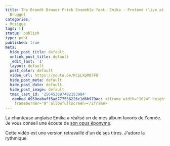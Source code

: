 ```yaml
---
title: The Brandt Brauer Frick Ensemble feat. Emika - Pretend (live at Concertgebouw
  Brugge)
categories:
- Musique
tags: []
status: publish
type: post
published: true
meta:
  hide_post_title: default
  unlink_post_title: default
  _edit_last: '1'
  layout: default
  post_color: default
  video_url: https://youtu.be/KCpLXpMB7F8
  hide_post_meta: default
  hide_post_date: default
  hide_post_image: default
  tmac_last_id: '256453697482153984'
  _oembed_8950eabaff5ad777536226c1d6b979ac: <iframe width="1024" height="576" src="https://www.youtube.com/embed/KCpLXpMB7F8?fs=1&feature=oembed"
    frameborder="0" allowfullscreen></iframe>
---
```

La chanteuse anglaise Emika a réalisé un de mes album favoris de l'année. Je vous conseil une écoute de <a title="L'album Emik sur le site ninjatune" href="https://ninjatune.net/release/emika/emika">son opus éponyme</a>.

Cette vidéo est une version retravaillé d'un de ses titres. J'adore la rythmique.
